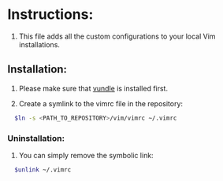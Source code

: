# Instructions:

1. This file adds all the custom configurations to your local Vim installations.

## Installation:

1. Please make sure that [vundle](https://github.com/VundleVim/Vundle.vim) is installed first.

2. Create a symlink to the vimrc file in the repository:

```bash
  $ln -s <PATH_TO_REPOSITORY>/vim/vimrc ~/.vimrc
```

### Uninstallation:

1. You can simply remove the symbolic link:

```bash
  $unlink ~/.vimrc
```
